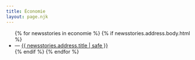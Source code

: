 ```yaml
---
title: Économie
layout: page.njk
---
```


<ul>
{% for newsstories in economie %}
{% if newsstories.address.body.html %}
<li>— <a href="/economie/articles/{{ newsstories.address.title | slug }}/">{{ newsstories.address.title | safe }}</a></li>
{% endif %}
{% endfor %}
</ul>